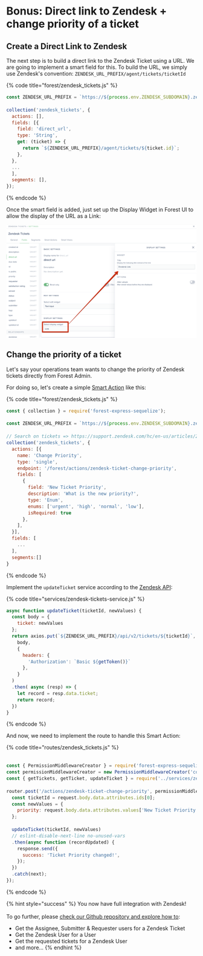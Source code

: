 # Bonus: Direct link to Zendesk + change priority of a ticket

## Create a Direct Link to Zendesk

The next step is to build a direct link to the Zendesk Ticket using a URL. We are going to implement a smart field for this. To build the URL, we simply use Zendesk's convention: `ZENDESK_URL_PREFIX/agent/tickets/ticketId`

{% code title="forest/zendesk_tickets.js" %}
```javascript
const ZENDESK_URL_PREFIX = `https://${process.env.ZENDESK_SUBDOMAIN}.zendesk.com`;

collection('zendesk_tickets', {
  actions: [],
  fields: [{
    field: 'direct_url',
    type: 'String',
    get: (ticket) => {
      return `${ZENDESK_URL_PREFIX}/agent/tickets/${ticket.id}`;
    },
  },
  ...
  ],
  segments: [],
});
```
{% endcode %}

Once the smart field is added, just set up the Display Widget in Forest UI to allow the display of the URL as a Link:

![](<../../../.gitbook/assets/image (497).png>)

## Change the priority of a ticket

Let's say your operations team wants to change the priority of Zendesk tickets directly from Forest Admin.

For doing so, let's create a simple [Smart Action](https://docs.forestadmin.com/documentation/reference-guide/actions/create-and-manage-smart-actions) like this:

{% code title="forest/zendesk_tickets.js" %}
```javascript
const { collection } = require('forest-express-sequelize');

const ZENDESK_URL_PREFIX = `https://${process.env.ZENDESK_SUBDOMAIN}.zendesk.com`;

// Search on tickets => https://support.zendesk.com/hc/en-us/articles/203663206-Searching-tickets
collection('zendesk_tickets', {
  actions: [{
    name: 'Change Priority',
    type: 'single',
    endpoint: '/forest/actions/zendesk-ticket-change-priority',
    fields: [
      {
        field: 'New Ticket Priority',
        description: 'What is the new priority?',
        type: 'Enum',
        enums: ['urgent', 'high', 'normal', 'low'],
        isRequired: true
      },
    ],
  }],
  fields: [
    ...
  ],
  segments:[]
}
```
{% endcode %}

Implement the `updateTicket` service according to the [Zendesk API](https://developer.zendesk.com/rest\_api/docs/support/tickets#update-ticket):

{% code title="services/zendesk-tickets-service.js" %}
```javascript
async function updateTicket(ticketId, newValues) {
  const body = {
    ticket: newValues
  };
  return axios.put(`${ZENDESK_URL_PREFIX}/api/v2/tickets/${ticketId}`,
    body,
    {
      headers: {
        'Authorization': `Basic ${getToken()}`
      },
    }
  )
  .then( async (resp) => {
    let record = resp.data.ticket;
    return record;
  })
}
```
{% endcode %}

And now, we need to implement the route to handle this Smart Action:

{% code title="routes/zendesk_tickets.js" %}
```javascript

const { PermissionMiddlewareCreator } = require('forest-express-sequelize');
const permissionMiddlewareCreator = new PermissionMiddlewareCreator('companies');
const { getTickets, getTicket, updateTicket } = require('../services/zendesk-tickets-service');

router.post('/actions/zendesk-ticket-change-priority', permissionMiddlewareCreator.smartAction(), (request, response, next) => {
  const ticketId = request.body.data.attributes.ids[0];
  const newValues = {
    priority: request.body.data.attributes.values['New Ticket Priority'],
  };

  updateTicket(ticketId, newValues)
  // eslint-disable-next-line no-unused-vars
  .then(async function (recordUpdated) {
    response.send({
      success: 'Ticket Priority changed!',
    });
  })
  .catch(next);
});
```
{% endcode %}

{% hint style="success" %}
You now have full integration with Zendesk!\
\
To go further, please [check our Github repository and explore how to](https://github.com/existenz31/forest-zendesk):

* Get the Assignee, Submitter & Requester users for a Zendesk Ticket
* Get the Zendesk User for a User
* Get the requested tickets for a Zendesk User
* and more...
{% endhint %}

